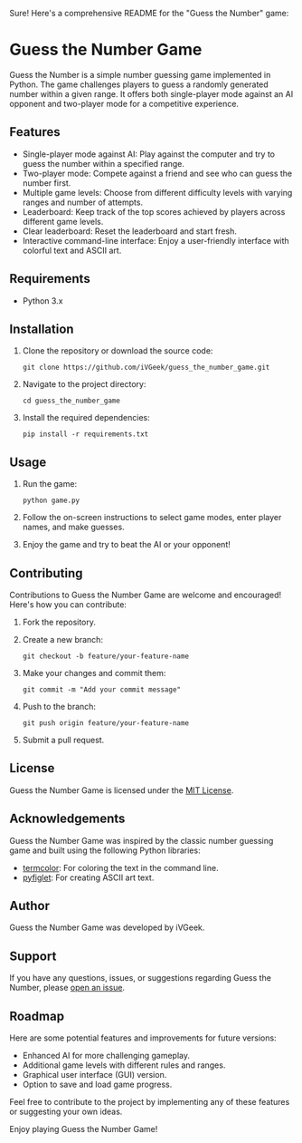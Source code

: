 Sure! Here's a comprehensive README for the "Guess the Number" game:

# Guess the Number Game

Guess the Number is a simple number guessing game implemented in Python. The game challenges players to guess a randomly generated number within a given range. It offers both single-player mode against an AI opponent and two-player mode for a competitive experience.

## Features

- Single-player mode against AI: Play against the computer and try to guess the number within a specified range.
- Two-player mode: Compete against a friend and see who can guess the number first.
- Multiple game levels: Choose from different difficulty levels with varying ranges and number of attempts.
- Leaderboard: Keep track of the top scores achieved by players across different game levels.
- Clear leaderboard: Reset the leaderboard and start fresh.
- Interactive command-line interface: Enjoy a user-friendly interface with colorful text and ASCII art.

## Requirements

- Python 3.x

## Installation

1. Clone the repository or download the source code:
   ```
   git clone https://github.com/iVGeek/guess_the_number_game.git
   ```

2. Navigate to the project directory:
   ```
   cd guess_the_number_game
   ```

3. Install the required dependencies:
   ```
   pip install -r requirements.txt
   ```

## Usage

1. Run the game:
   ```
   python game.py
   ```

2. Follow the on-screen instructions to select game modes, enter player names, and make guesses.

3. Enjoy the game and try to beat the AI or your opponent!

## Contributing

Contributions to Guess the Number Game  are welcome and encouraged! Here's how you can contribute:

1. Fork the repository.

2. Create a new branch:
   ```
   git checkout -b feature/your-feature-name
   ```

3. Make your changes and commit them:
   ```
   git commit -m "Add your commit message"
   ```

4. Push to the branch:
   ```
   git push origin feature/your-feature-name
   ```

5. Submit a pull request.

## License

Guess the Number Game is licensed under the [MIT License](LICENSE).

## Acknowledgements

Guess the Number Game  was inspired by the classic number guessing game and built using the following Python libraries:

- [termcolor](https://pypi.org/project/termcolor/): For coloring the text in the command line.
- [pyfiglet](https://pypi.org/project/pyfiglet/): For creating ASCII art text.

## Author

Guess the Number Game  was developed by iVGeek.

## Support

If you have any questions, issues, or suggestions regarding Guess the Number, please [open an issue](https://github.com/iVGeek/guess_the_number_game/issues).

## Roadmap

Here are some potential features and improvements for future versions:

- Enhanced AI for more challenging gameplay.
- Additional game levels with different rules and ranges.
- Graphical user interface (GUI) version.
- Option to save and load game progress.

Feel free to contribute to the project by implementing any of these features or suggesting your own ideas.

Enjoy playing Guess the Number Game!
